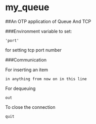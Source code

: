 my_queue
=====

##An OTP application of Queue And TCP

###Environment variable to set:

    'port'
for setting tcp port number

###Communication

For inserting an item
```
in anything from now on in this line
```

For dequeuing
```
out
```

To close the connection
```
quit
```